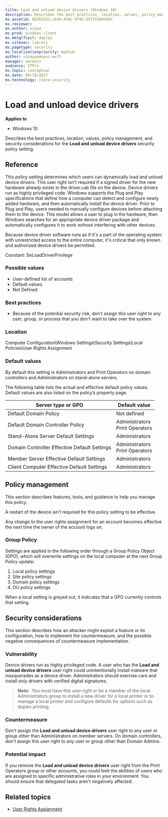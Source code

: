 ```yaml
---
title: Load and unload device drivers (Windows 10)
description: Describes the best practices, location, values, policy management, and security considerations for the Load and unload device drivers security policy setting.
ms.assetid: 66262532-c610-470c-9792-35ff4389430f
ms.reviewer: 
ms.author: vinpa
ms.prod: windows-client
ms.mktglfcycl: deploy
ms.sitesec: library
ms.pagetype: security
ms.localizationpriority: medium
author: vinaypamnani-msft
manager: aaroncz
audience: ITPro
ms.topic: conceptual
ms.date: 04/19/2017
ms.technology: itpro-security
---
```


# Load and unload device drivers

**Applies to**
-   Windows 10

Describes the best practices, location, values, policy management, and security considerations for the **Load and unload device drivers** security policy setting.

## Reference

This policy setting determines which users can dynamically load and unload device drivers. This user right isn't required if a signed driver for the new hardware already exists in the driver.cab file on the device. Device drivers run as highly privileged code.
Windows supports the Plug and Play specifications that define how a computer can detect and configure newly added hardware, and then automatically install the device driver. Prior to Plug and Play, users needed to manually configure devices before attaching them to the device. This model allows a user to plug in the hardware, then Windows searches for an appropriate device driver package and automatically configures it to work without interfering with other devices.

Because device driver software runs as if it's a part of the operating system with unrestricted access to the entire computer, it's critical that only known and authorized device drivers be permitted.

Constant: SeLoadDriverPrivilege

### Possible values

-   User-defined list of accounts
-   Default values
-   Not Defined

### Best practices

-   Because of the potential security risk, don't assign this user right to any user, group, or process that you don't want to take over the system.

### Location

Computer Configuration\\Windows Settings\\Security Settings\\Local Policies\\User Rights Assignment

### Default values

By default this setting is Administrators and Print Operators on domain controllers and Administrators on stand-alone servers.

The following table lists the actual and effective default policy values. Default values are also listed on the policy’s property page.

| Server type or GPO | Default value |
| - | - |
| Default Domain Policy| Not defined| 
| Default Domain Controller Policy | Administrators<br/>Print Operators| 
| Stand-Alone Server Default Settings | Administrators| 
| Domain Controller Effective Default Settings | Administrators<br/>Print Operators |
| Member Server Effective Default Settings | Administrators| 
| Client Computer Effective Default Settings | Administrators| 
 
## Policy management

This section describes features, tools, and guidance to help you manage this policy.

A restart of the device isn't required for this policy setting to be effective.

Any change to the user rights assignment for an account becomes effective the next time the owner of the account logs on.

### Group Policy

Settings are applied in the following order through a Group Policy Object (GPO), which will overwrite settings on the local computer at the next Group Policy update:

1.  Local policy settings
2.  Site policy settings
3.  Domain policy settings
4.  OU policy settings

When a local setting is greyed out, it indicates that a GPO currently controls that setting.

## Security considerations

This section describes how an attacker might exploit a feature or its configuration, how to implement the countermeasure, and the possible negative consequences of countermeasure implementation.

### Vulnerability

Device drivers run as highly privileged code. A user who has the **Load and unload device drivers** user right could unintentionally install malware that masquerades as a device driver. Administrators should exercise care and install only drivers with verified digital signatures.

>**Note:**  You must have this user right or be a member of the local Administrators group to install a new driver for a local printer or to manage a local printer and configure defaults for options such as duplex printing.
 
### Countermeasure

Don't assign the **Load and unload device drivers** user right to any user or group other than Administrators on member servers. On domain controllers, don't assign this user right to any user or group other than Domain Admins.

### Potential impact

If you remove the **Load and unload device drivers** user right from the Print Operators group or other accounts, you could limit the abilities of users who are assigned to specific administrative roles in your environment. You should ensure that delegated tasks aren't negatively affected.

## Related topics

- [User Rights Assignment](user-rights-assignment.md)
